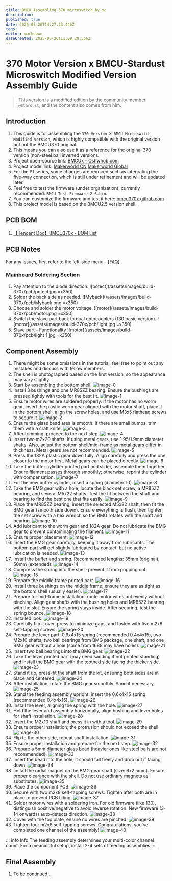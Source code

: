 ```yaml
---
title: BMCU_Assembling_370_mircoswitch_by_xc
description: 
published: true
date: 2025-03-26T14:27:23.446Z
tags: 
editor: markdown
dateCreated: 2025-03-26T11:09:20.556Z
---
```


# 370 Motor Version x BMCU-Stardust Microswitch Modified Version Assembly Guide

> This version is a modified edition by the community member `@Stardust`, and the content also comes from him.


## Introduction

1. This guide is for assembling the `370 Version X BMCU-Microswitch Modified Version`, which is highly compatible with the original version but not the BMCU370 original.
2. This means you can also use it as a reference for the original 370 version (non-steel ball inverted version).
3. Project open-source link: [BMCUx - Oshwhub.com](https://oshwhub.com/xingcc1/bmcu-370x)
4. Project model link: [Makerworld CN](https://makerworld.com.cn/zh/models/1000993-bmcu-370-tie-pian-wei-dong-bo-li-zhu-hong-fa-yuan#profileId-1026446) [Makerworld Global](https://makerworld.com/zh/models/1175070-bmcu-370-surface-mount-microswitch-glass-bead-trig#profileId-1184075)
5. For the P1 series, some changes are required such as integrating the five-way connection, which is still under refinement and will be updated later.
6. Feel free to test the firmware (under organization), currently recommended: `BMCU Test Firmware 2-6.bin`.
7. You can customize the firmware and test it here: [bmcu370x github.com](https://github.com/Xing-C/BMCU370x)
8. This project model is based on the BMCU2.5 version shell.

## PCB BOM

1. [【Tencent Doc】BMCU370x - BOM List](https://docs.qq.com/sheet/DTXJPYXVjVXpnY0F3?tab=000001)

## PCB Notes

For any issues, first refer to the left-side menu - [[FAQ]](../prepare/prepare.md).

### Mainboard Soldering Section

1. Pay attention to the diode direction.
   ![potect](/assets/images/build-370x/pcb/potect.jpg =x350)
2. Solder the back side as needed.
   ![Myback](/assets/images/build-370x/pcb/Myback.png =x350)
3. Choose and solder the motor voltage.
   ![motor](/assets/images/build-370x/pcb/motor.png =x350)
4. Switch the slave part back to dual optocouplers (130 basic version).
   ![motor](/assets/images/build-370x/pcb/light.jpg =x350)
5. Slave part - Functionality
   ![motor](/assets/images/build-370x/pcb/light_1.jpg =x350)

## Component Assembly

1. There might be some omissions in the tutorial, feel free to point out any mistakes and discuss with fellow members.
2. The shell is photographed based on the first version, so the appearance may vary slightly.
3. Start by assembling the bottom shell.
   ![image-0](/assets/images/build-370x/0.jpg)
4. Install 3 bushings and one MR85ZZ bearing. Ensure the bushings are pressed tightly with tools for the best fit.
   ![image-1](/assets/images/build-370x/1.jpg)
5. Ensure motor wires are soldered properly. If the motor has no worm gear, insert the plastic worm gear aligned with the motor shaft, place it in the bottom shell, align the screw holes, and use M3x5 flathead screws to secure it.
   ![image-2](/assets/images/build-370x/2.jpg)
6. Ensure the glass bead area is smooth. If there are small bumps, trim them with a craft knife.
   ![image-3](/assets/images/build-370x/2.1-new.jpg)
7. After trimming, proceed to the next step.
   ![image-4](/assets/images/build-370x/2.2-new.jpg)
8. Insert two m2x20 shafts. If using metal gears, use 1.95/1.9mm diameter shafts. Also, adjust the bottom shell/mid-frame as metal gears differ in thickness. Metal gears are not recommended.
   ![image-5](/assets/images/build-370x/3.jpg)
9. Press the 182A plastic gear down fully. Align carefully and press the one closer to the motor first. Metal gears can be placed directly.
   ![image-6](/assets/images/build-370x/4.jpg)
10. Take the buffer cylinder printed part and slider, assemble them together. Ensure filament passes through smoothly; otherwise, reprint the cylinder with compensation.
    ![image-7](/assets/images/build-370x/5.jpg)
11. For the new buffer cylinder, insert a spring (diameter 10).
    ![image-8](/assets/images/build-370x/5-new.jpg)
12. Take the BMG gear with a hole, locate the black set screw, a MR85ZZ bearing, and several M5x22 shafts. Test the fit between the shaft and bearing to find the best one that fits easily.
    ![image-9](/assets/images/build-370x/6.jpg)
13. Place the MR85ZZ bearing, insert the selected M5x22 shaft, then fit the BMG gear (smooth side down). Ensure everything is flush, then tighten the set screw with a hex wrench so the BMG rotates with the shaft and bearing.
    ![image-10](/assets/images/build-370x/7.jpg)
14. Add lubricant to the worm gear and 182A gear. Do not lubricate the BMG gear to prevent contaminating the filament.
    ![image-11](/assets/images/build-370x/8.jpg)
15. Ensure proper placement.
    ![image-12](/assets/images/build-370x/9.jpg)
16. Insert the BMG gear carefully, keeping it away from lubricants. The bottom part will get slightly lubricated by contact, but no active lubrication is needed.
    ![image-13](/assets/images/build-370x/10.jpg)
17. Install the buffer and spring. Recommended lengths: 35mm (original), 50mm (extended).
    ![image-14](/assets/images/build-370x/11.jpg)
18. Compress the spring into the shell; prevent it from popping out.
    ![image-15](/assets/images/build-370x/12.jpg)
19. Prepare the middle frame printed part.
    ![image-16](/assets/images/build-370x/13.jpg)
20. Install three bushings on the middle frame; ensure they are as tight as the bottom shell (usually easier).
    ![image-17](/assets/images/build-370x/14.jpg)
21. Prepare for mid-frame installation: route motor wires out evenly without pinching. Align gear shafts with the bushing holes and MR85ZZ bearing with the slot. Ensure the spring stays inside. After securing, test the spring bounce.
    ![image-18](/assets/images/build-370x/15.jpg)
22. Installed look.
    ![image-19](/assets/images/build-370x/15.1.jpg)
23. Carefully flip it over, press to minimize gaps, and fasten with five m2x8 self-tapping screws.
    ![image-20](/assets/images/build-370x/16.jpg)
24. Prepare the lever part: 0.6x4x15 spring (recommended 0.4x4x15), two M2x10 shafts, two ball bearings from BMG package, one shaft, and one BMG gear without a hole (some from 1688 may have holes).
    ![image-21](/assets/images/build-370x/17.jpg)
25. Insert two ball bearings into the BMG gear.
    ![image-22](/assets/images/build-370x/18.jpg)
26. Take the lever printed part (may need sanding if not printed standing) and install the BMG gear with the toothed side facing the thicker side.
    ![image-23](/assets/images/build-370x/19.jpg)
27. Stand it up, press-fit the shaft from the kit, ensuring both sides are in place and centered.
    ![image-24](/assets/images/build-370x/20.jpg)
28. After installation, rotate the BMG gear smoothly. Sand if necessary.
    ![image-25](/assets/images/build-370x/21.jpg)
29. Stand the feeding assembly upright, insert the 0.6x4x15 spring (recommended 0.4x4x15).
    ![image-26](/assets/images/build-370x/22.jpg)
30. Install the lever, aligning the spring with the hole.
    ![image-27](/assets/images/build-370x/23.jpg)
31. Hold the lever and assembly horizontally, align bushing and lever holes for shaft installation.
    ![image-28](/assets/images/build-370x/24.jpg)
32. Insert the M2x10 shaft and press it in with a tool.
    ![image-29](/assets/images/build-370x/25.jpg)
33. Ensure proper installation; the protrusion should not exceed the shell.
    ![image-30](/assets/images/build-370x/26.jpg)
34. Flip to the other side, repeat shaft installation.
    ![image-31](/assets/images/build-370x/27.jpg)
35. Ensure proper installation and prepare for the next step.
    ![image-32](/assets/images/build-370x/27.1.jpg)
36. Prepare a 5mm diameter glass bead (heavier ones like steel balls are not recommended).
    ![image-33](/assets/images/build-370x/28.jpg)
37. Insert the bead into the hole; it should fall freely and drop out if facing down.
    ![image-34](/assets/images/build-370x/29.jpg)
38. Install the radial magnet on the BMG gear shaft (size: 6x2.5mm). Ensure proper clearance with the shell. Do not use ordinary magnets as substitutes.
    ![image-35](/assets/images/build-370x/30.jpg)
39. Place the component PCB.
    ![image-36](/assets/images/build-370x/31.jpg)
40. Secure with two m2x8 self-tapping screws. Tighten after both are in place to prevent PCB tilting.
    ![image-37](/assets/images/build-370x/32.jpg)
41. Solder motor wires with a soldering iron. For old firmware (like 130), distinguish positive/negative to avoid reverse rotation. New firmware (3-14 onwards) auto-detects direction.
    ![image-38](/assets/images/build-370x/33.jpg)
42. Cover with the top plate, ensure no wires are pinched.
    ![image-39](/assets/images/build-370x/34.jpg)
43. Tighten four m2x8 self-tapping screws. Congratulations, you've completed one channel of the assembly!
    ![image-40](/assets/images/build-370x/35.jpg)

::: info Info
The feeding assembly determines your multi-color channel count. For a meaningful setup, install 2-4 sets of feeding assemblies.
:::

## Final Assembly

1. To be continued...
